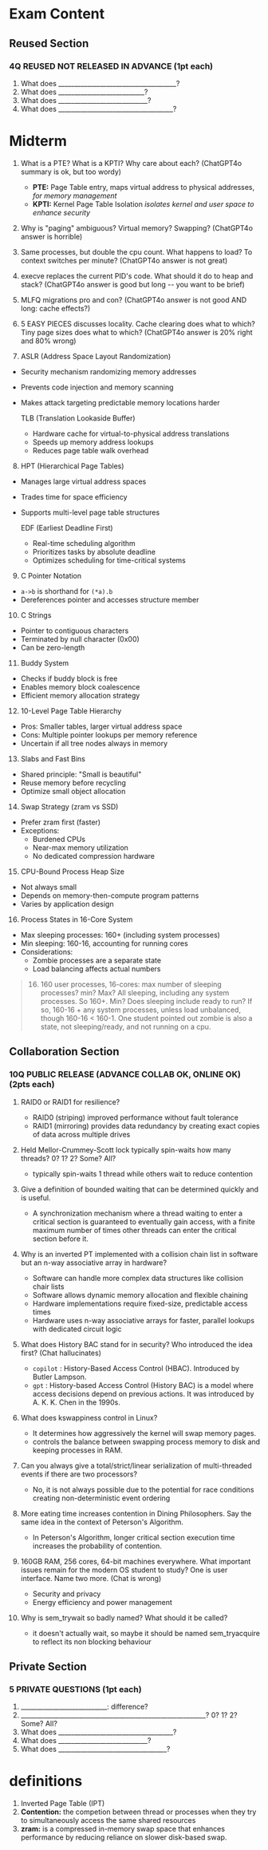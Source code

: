 # Exam Content

## Reused Section 
### 4Q REUSED NOT RELEASED IN ADVANCE (1pt each)
1. What does _____________________________________?
2. What does ___________________________?
3. What does ____________________________?
4. What does ____________________________________?

# Midterm 

1.  What is a PTE?  What is a KPTI?  Why care about each?
        (ChatGPT4o summary is ok, but too wordy)
    - **PTE:** Page Table entry, maps virtual address to physical addresses, *for memory management*
    - **KPTI:** Kernel Page Table Isolation *isolates kernel and user space to enhance security*
2.  Why is "paging" ambiguous?  Virtual memory?  Swapping?
        (ChatGPT4o answer is horrible)
3.  Same processes, but double the cpu count.  What happens to load?  To context switches per minute?
        (ChatGPT4o answer is not great)
4.  execve replaces the current PID's code.  What should it do to heap and stack?
        (ChatGPT4o answer is good but long -- you want to be brief)
5.  MLFQ migrations pro and con?
        (ChatGPT4o answer is not good AND long:  cache effects?)
6.  5 EASY PIECES discusses locality.  Cache clearing does what to which?  Tiny page sizes does what to which?
        (ChatGPT4o answer is 20% right and 80% wrong)




7. ASLR (Address Space Layout Randomization)
- Security mechanism randomizing memory addresses
- Prevents code injection and memory scanning
- Makes attack targeting predictable memory locations harder

    TLB (Translation Lookaside Buffer)
    - Hardware cache for virtual-to-physical address translations
    - Speeds up memory address lookups
    - Reduces page table walk overhead

8. HPT (Hierarchical Page Tables)
- Manages large virtual address spaces
- Trades time for space efficiency
- Supports multi-level page table structures

    EDF (Earliest Deadline First)
    - Real-time scheduling algorithm
    - Prioritizes tasks by absolute deadline
    - Optimizes scheduling for time-critical systems

9. C Pointer Notation
- `a->b` is shorthand for `(*a).b`
- Dereferences pointer and accesses structure member

10. C Strings
- Pointer to contiguous characters
- Terminated by null character (0x00)
- Can be zero-length

11. Buddy System
- Checks if buddy block is free
- Enables memory block coalescence
- Efficient memory allocation strategy

12. 10-Level Page Table Hierarchy
- Pros: Smaller tables, larger virtual address space
- Cons: Multiple pointer lookups per memory reference
- Uncertain if all tree nodes always in memory

13. Slabs and Fast Bins
- Shared principle: "Small is beautiful"
- Reuse memory before recycling
- Optimize small object allocation

14. Swap Strategy (zram vs SSD)
- Prefer zram first (faster)
- Exceptions: 
  - Burdened CPUs
  - Near-max memory utilization
  - No dedicated compression hardware

15. CPU-Bound Process Heap Size
- Not always small
- Depends on memory-then-compute program patterns
- Varies by application design

16. Process States in 16-Core System
- Max sleeping processes: 160+ (including system processes)
- Min sleeping: 160-16, accounting for running cores
- Considerations:
  - Zombie processes are a separate state
  - Load balancing affects actual numbers

> 16. 160 user processes, 16-cores:  max number of sleeping processes?  min?
Max?  All sleeping, including any system processes.  So 160+.  Min?  Does sleeping include ready to run?  If so, 160-16 + any system processes, unless load unbalanced, though 160-16 < 160-1.  One student pointed out zombie is also a state, not sleeping/ready, and not running on a cpu.


## Collaboration Section
### 10Q PUBLIC RELEASE (ADVANCE COLLAB OK, ONLINE OK) (2pts each)
1. RAID0 or RAID1 for resilience?
    - RAID0 (striping) improved performance without fault tolerance
    - RAID1 (mirroring) provides data redundancy by creating exact copies of data across multiple drives
2. Held Mellor-Crummey-Scott lock typically spin-waits how many threads? 0? 1? 2? Some? All?
    - typically spin-waits 1 thread while others wait to reduce contention
3. Give a definition of bounded waiting that can be determined quickly and is useful.
    - A synchronization mechanism where a thread waiting to enter a critical section is guaranteed to eventually gain access, with a finite maximum number of times other threads can enter the critical section before it.
4. Why is an inverted PT implemented with a collision chain list in software but an n-way associative array in hardware?
    - Software can handle more complex data structures like collision chair lists
    -  Software allows dynamic memory allocation and flexible chaining
    - Hardware implementations require fixed-size, predictable access times
    - Hardware uses n-way associative arrays for faster, parallel lookups with dedicated circuit logic

5. What does History BAC stand for in security? Who introduced the idea first? (Chat hallucinates)
    - `copilot` : History-Based Access Control (HBAC). Introduced by Butler Lampson. 
    - `gpt` : History-based Access Control (History BAC) is a model where access decisions depend on previous actions. It was introduced by A. K. K. Chen in the 1990s.
6. What does kswappiness control in Linux?
    - It determines how aggressively the kernel will swap memory pages.
    -  controls the balance between swapping process memory to disk and keeping processes in RAM.
    
7. Can you always give a total/strict/linear serialization of multi-threaded events if there are two processors?
    - No, it is not always possible due to the potential for race conditions creating non-deterministic event ordering

8. More eating time increases contention in Dining Philosophers. Say the same idea in the context of Peterson's Algorithm.
    - In Peterson's Algorithm, longer critical section execution time increases the probability of contention.

9. 160GB RAM, 256 cores, 64-bit machines everywhere. What important issues remain for the modern OS student to study? One is user interface. Name two more. (Chat is wrong)
    - Security and privacy
    - Energy efficiency and power management
10. Why is sem_trywait so badly named? What should it be called?
    - it doesn't actually wait, so maybe it should be named sem_tryacquire to reflect its non blocking behaviour

## Private Section
### 5 PRIVATE QUESTIONS (1pt each)
1. ___________________________: difference?
2. __________________________________________________________? 0? 1? 2? Some? All?
3. What does ____________________________________?
4. What does ____________________________?
5. What does __________________________________?

# definitions
1. Inverted Page Table (IPT)
2. **Contention:** the competion between thread or processes when they try to simultaneously access the same shared resources
3. **zram:** is a compressed in-memory swap space that enhances performance by reducing reliance on slower disk-based swap.